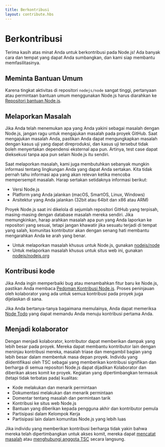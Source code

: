 ```yaml
---
title: Berkontribusi
layout: contribute.hbs
---
```


# Berkontribusi

Terima kasih atas minat Anda untuk berkontribusi pada Node.js! Ada banyak cara dan tempat yang dapat Anda sumbangkan, dan kami siap membantu memfasilitasinya.

## Meminta Bantuan Umum

Karena tingkat aktivitas di repositori `nodejs/node` sangat tinggi, pertanyaan atau permintaan bantuan umum menggunakan Node.js harus diarahkan ke [Repositori bantuan Node.js](https://github.com/nodejs/help/issues).

## Melaporkan Masalah

Jika Anda telah menemukan apa yang Anda yakini sebagai masalah dengan Node.js, jangan ragu untuk mengajukan masalah pada proyek GitHub. Saat mengajukan masalah Anda, pastikan Anda dapat mengungkapkan masalah dengan kasus uji yang dapat direproduksi, dan kasus uji tersebut tidak boleh menyertakan dependensi eksternal apa pun. Artinya, test case dapat dieksekusi tanpa apa pun selain Node.js itu sendiri.

Saat melaporkan masalah, kami juga membutuhkan sebanyak mungkin informasi tentang lingkungan Anda yang dapat Anda sertakan. Kita tidak pernah tahu informasi apa yang akan relevan ketika mencoba mempersempit masalah. Harap sertakan setidaknya informasi berikut:

* Versi Node.js
* Platform yang Anda jalankan (macOS, SmartOS, Linux, Windows)
* Arsitektur yang Anda jalankan (32bit atau 64bit dan x86 atau ARM)

Proyek Node.js saat ini dikelola di sejumlah repositori GitHub yang terpisah, masing-masing dengan database masalah mereka sendiri. Jika memungkinkan, harap arahkan masalah apa pun yang Anda laporkan ke repositori yang sesuai, tetapi jangan khawatir jika sesuatu terjadi di tempat yang salah, komunitas kontributor akan dengan senang hati membantu mengarahkan Anda ke arah yang benar.

* Untuk melaporkan masalah khusus untuk Node.js, gunakan [nodejs/node](https://github.com/nodejs/node)
* Untuk melaporkan masalah khusus untuk situs web ini, gunakan [nodejs/nodejs.org](https://github.com/nodejs/nodejs.org/issues)

## Kontribusi kode

Jika Anda ingin memperbaiki bug atau menambahkan fitur baru ke Node.js, pastikan Anda membaca [Pedoman Kontribusi Node.js](https://github.com/nodejs/node/blob/main/CONTRIBUTING.md#pull-requests). Proses peninjauan oleh kolaborator yang ada untuk semua kontribusi pada proyek juga dijelaskan di sana.

Jika Anda bertanya-tanya bagaimana memulainya, Anda dapat memeriksa [Node Todo](https://www.nodetodo.org/) yang dapat memandu Anda menuju kontribusi pertama Anda.

## Menjadi kolaborator

Dengan menjadi kolaborator, kontributor dapat memberikan dampak yang lebih besar pada proyek. Mereka dapat membantu kontributor lain dengan meninjau kontribusi mereka, masalah triase dan mengambil bagian yang lebih besar dalam membentuk masa depan proyek. Individu yang diidentifikasi oleh TSC sebagai yang memberikan kontribusi signifikan dan berharga di semua repositori Node.js dapat dijadikan Kolaborator dan diberikan akses komit ke proyek. Kegiatan yang dipertimbangkan termasuk (tetapi tidak terbatas pada) kualitas:

* Kode melakukan dan menarik permintaan
* Dokumentasi melakukan dan menarik permintaan
* Domentar tentang masalah dan permintaan tarik
* Kontribusi ke situs web Node.js
* Bantuan yang diberikan kepada pengguna akhir dan kontributor pemula
* Partisipasi dalam Kelompok Kerja
* Partisipasi lain dalam komunitas Node.js yang lebih luas

Jika individu yang memberikan kontribusi berharga tidak yakin bahwa mereka telah dipertimbangkan untuk akses komit, mereka dapat [mencatat masalah](https://github.com/nodejs/TSC/issues) atau [menghubungi anggota TSC](https://github.com/nodejs/node#tsc-technical-steering-committee) secara langsung.
